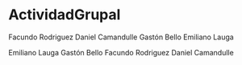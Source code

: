  # ActividadGrupal
Facundo Rodriguez 
Daniel Camandulle
Gastón Bello 
Emiliano Lauga

Emiliano Lauga
Gastón Bello
Facundo Rodriguez
Daniel Camandulle
